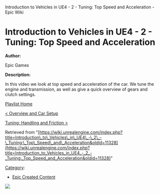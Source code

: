 Introduction to Vehicles in UE4 - 2 - Tuning: Top Speed and Acceleration - Epic Wiki                    

Introduction to Vehicles in UE4 - 2 - Tuning: Top Speed and Acceleration
========================================================================

  

**Author:**

Epic Games

**Description:**

In this video we look at top speed and acceleration of the car. We tune the engine and transmission, as well as give a quick overview of gears and clutch settings.

[Playlist Home](/Category:Epic_Video_Playlists "Category:Epic Video Playlists")

[< Overview and Car Setup](/Introduction_to_Vehicles_in_UE4_-_1_-_Overview_and_Car_Setup "Introduction to Vehicles in UE4 - 1 - Overview and Car Setup")

[Tuning: Handling and Friction >](/Introduction_to_Vehicles_in_UE4_-_3_-_Tuning:_Handling_and_Friction "Introduction to Vehicles in UE4 - 3 - Tuning: Handling and Friction")

Retrieved from "[https://wiki.unrealengine.com/index.php?title=Introduction\_to\_Vehicles\_in\_UE4\_-\_2\_-\_Tuning:\_Top\_Speed\_and\_Acceleration&oldid=11328](https://wiki.unrealengine.com/index.php?title=Introduction_to_Vehicles_in_UE4_-_2_-_Tuning:_Top_Speed_and_Acceleration&oldid=11328)"

[Category](/Special:Categories "Special:Categories"):

*   [Epic Created Content](/Category:Epic_Created_Content "Category:Epic Created Content")

  ![](https://tracking.unrealengine.com/track.png)